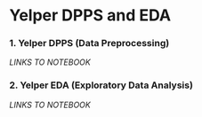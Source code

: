 # Yelper DPPS and EDA

### 1. Yelper DPPS (Data Preprocessing)
*LINKS TO NOTEBOOK*

### 2. Yelper EDA (Exploratory Data Analysis)
*LINKS TO NOTEBOOK*
